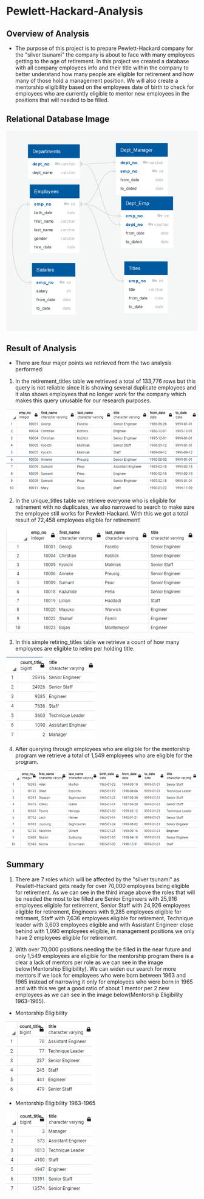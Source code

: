 # Pewlett-Hackard-Analysis

## Overview of Analysis
- The purpose of this project is to prepare Pewlett-Hackard company for the "silver tsunami" the company is about to face with many employees getting to the age of retirement. In this project we created a database with all company employees info and their title within the company to better understand how many people are eligible for retirement and how many of those hold a management position. We will also create a mentorship eligibility based on the employees date of birth to check for employees who are currently eligible to mentor new employees in the positions that will needed to be filled.

## Relational Database Image
![imagedb](EmployeesDB.png)

## Result of Analysis
- There are four major points we retrieved from the two analysis performed:

1. In the retirement_titles table we retrieved a total of 133,776 rows but this query is not reliable since it is showing several duplicate employees and it also shows employees that no longer work for the company which makes this query unusable for our research purposes.

![retirement_titles](/Images/retirement_titles.png)

2. In the unique_titles table we retrieve everyone who is eligible for retirement with no duplicates, we also narrowed to search to make sure the employee still works for Pewlett-Hackard. With this we got a total result of 72,458 employees eligible for retirement!

![unique_titles](/Images/unique_titles.png)

3. In this simple retiring_titles table we retrieve a count of how many employees are eligible to retire per holding title.

![retiring_titles](/Images/retiring_titles.png)

4. After querying through employees who are eligible for the mentorship program we retrieve a total of 1,549 employees who are eligible for the program.

![mentorship_eligibility](/Images/mentorship_eligibility.png)

## Summary

1. There are 7 roles which will be affected by the "silver tsunami" as Pewlett-Hackard gets ready for over 70,000 employees being eligible for retirement. As we can see in the third image above the roles that will be needed the most to be filled are Senior Engineers with 25,916 employees eligible for retirement, Senior Staff with 24,926 employees eligible for retirement, Engineers with 9,285 employees eligible for retirment, Staff with 7,636 employees eligible for retirement, Technique leader with 3,603 employees eligible and with Assistant Engineer close behind with 1,090 employees eligible, in management positions we only have 2 employees eligible for retirement.

2. With over 70,000 positions needing the be filled in the near future and only 1,549 employees are eligible for the mentorship program there is a clear a lack of mentors per role as we can see in the image below(Mentorship Eligibility). We can widen our search for more mentors if we look for employees who were born between 1963 and 1965 instead of narrowing it only for employees who were born in 1965 and with this we get a good ratio of about 1 mentor per 2 new employees as we can see in the image below(Mentorship Eligibility 1963-1965). 

- Mentorship Eligibility

![mentor](/Images/mentorees.png)

- Mentorship Eligibility 1963-1965

![updated](/Images/updated.png)
